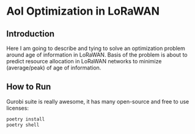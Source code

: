 # AoI Optimization in LoRaWAN

## Introduction

Here I am going to describe and tying to solve an optimization problem
around age of information in LoRaWAN.
Basis of the problem is about to predict resource allocation
in LoRaWAN networks to minimize (average/peak) of age of information.

## How to Run

Gurobi suite is really awesome, it has many open-source and free to use licenses:

```sh
poetry install
poetry shell
```

